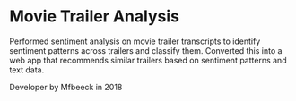 # Movie Trailer Analysis

Performed sentiment analysis on movie trailer transcripts to identify sentiment patterns across trailers and classify them. 
Converted this into a web app that recommends similar trailers based on sentiment patterns and text data.

Developer by Mfbeeck in 2018
